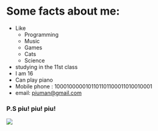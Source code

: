 # Some facts about me:
* Like
  + Programming
  - Music
  + Games
  - Cats
  + Science
* studying in the 11st class 
* I am 16
* Can play piano
* Mobile phone : 1000100000101101101100011010010001
*  email: piuman@gmail.com
### P.S piu! piu! piu!
![](https://i.ytimg.com/vi/X_BFAvA8Scc/maxresdefault.jpg)

